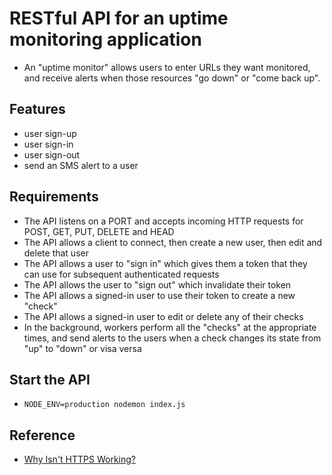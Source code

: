 # RESTful API for an uptime monitoring application

- An "uptime monitor" allows users to enter URLs they want monitored, and receive alerts when those resources "go down" or "come back up".

## Features

- user sign-up
- user sign-in
- user sign-out
- send an SMS alert to a user

## Requirements

- The API listens on a PORT and accepts incoming HTTP requests for POST, GET, PUT, DELETE and HEAD
- The API allows a client to connect, then create a new user, then edit and delete that user
- The API allows a user to "sign in" which gives them a token that they can use for subsequent authenticated requests
- The API allows the user to "sign out" which invalidate their token
- The API allows a signed-in user to use their token to create a new "check"
- The API allows a signed-in user to edit or delete any of their checks
- In the background, workers perform all the "checks" at the appropriate times, and send alerts to the users when a check changes its state from "up" to "down" or visa versa

## Start the API

- `NODE_ENV=production nodemon index.js`

## Reference

- [Why Isn't HTTPS Working?](https://www.youtube.com/watch?v=h9wGogmXYzk)
